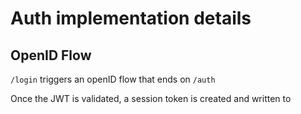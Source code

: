 # Auth implementation details

## OpenID Flow

`/login` triggers an openID flow that ends on `/auth`

Once the JWT is validated, a session token is created and written to 